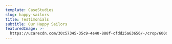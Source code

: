 ```yaml
---
template: CaseStudies
slug: happy-sailors
title: Testimonials
subtitle: Our Happy Sailors
featuredImage: >-
  https://ucarecdn.com/30c57345-35c9-4e40-888f-cfdd25a63656/-/crop/6000x2444/0,0/-/preview/
---
```

